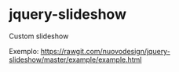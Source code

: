 jquery-slideshow
================

Custom slideshow

Exemplo: https://rawgit.com/nuovodesign/jquery-slideshow/master/example/example.html
